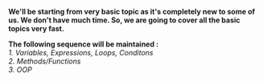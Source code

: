 **We'll be starting from very basic topic as it's completely new to some of us. We don't have much time. So, we are going to cover all the basic topics very fast.** <br>

**The following sequence will be maintained :** <br>
*1. Variables, Expressions, Loops, Conditons <br>
2. Methods/Functions*<br>
*3. OOP <br>*
